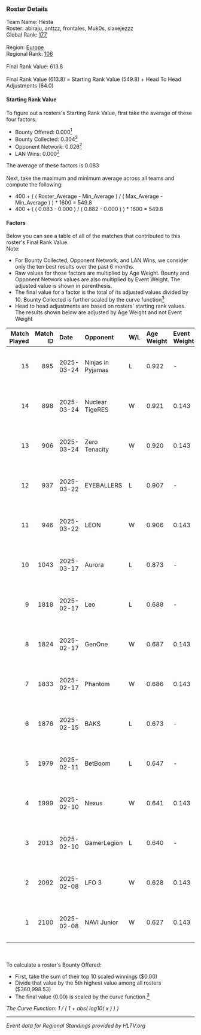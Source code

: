 ### Roster Details<br />
Team Name: Hesta<br />
Roster: abiraju, anttzz, frontales, Muk0s, slaxejezzz<br />
Global Rank: [177](../../standings_global_2025_05_05.md)<br />
<br />
Region: [Europe]( ../../standings_europe_2025_05_05.md)<br />
Regional Rank: [106]( ../../standings_europe_2025_05_05.md)<br />
<br />
Final Rank Value:  613.8<br />
<br />
Final Rank Value (613.8) = Starting Rank Value (549.8) + Head To Head Adjustments (64.0)<br />

#### Starting Rank Value<br />
To figure out a rosters's Starting Rank Value, first take the average of these four factors:<br />
- Bounty Offered: 0.000[<sup>1</sup>](#table2)
- Bounty Collected: 0.304[<sup>2</sup>](#table1)
- Opponent Network: 0.026[<sup>2</sup>](#table1)
- LAN Wins: 0.000[<sup>2</sup>](#table1)

The average of these factors is 0.083<br />
<br />
Next, take the maximum and minimum average across all teams and compute the following:<br />
- 400 + ( ( Roster_Average - Min_Average ) / ( Max_Average - Min_Average ) ) * 1600 = 549.8
- 400 + ( ( 0.083 - 0.000 ) / ( 0.882 - 0.000 ) ) * 1600 = 549.8


#### Factors<br />
Below you can see a table of all of the matches that contributed to this roster's Final Rank Value.<br />
Note:<br />

- For Bounty Collected, Opponent Network, and LAN Wins, we consider only the ten best results over the past 6 months.
- Raw values for those factors are multiplied by Age Weight. Bounty and Opponent Network values are also multiplied by Event Weight. The adjusted value is shown in parenthesis.
- The final value for a factor is the total of its adjusted values divided by 10. Bounty Collected is further scaled by the curve function[<sup>3</sup>](#curveFunction)
- Head to head adjustments are based on rosters' starting rank values. The results shown below are adjusted by Age Weight and not Event Weight
<span id="table1"></span><br />


| Match Played | Match ID | Date       | Opponent          | W/L | Age Weight | Event Weight | Bounty Collected | Opponent Network | LAN Wins  | H2H Adj. | Roster                                        |
| -: | -: | :- | :- | :- | :- | :- | :- | :- | :- | -: | :- |
|           15 |      895 | 2025-03-24 | Ninjas in Pyjamas | L   | 0.922      | -            | -                | -                | -         |    -5.12 | abiraju, anttzz, frontales, Muk0s, slaxejezzz |
|           14 |      898 | 2025-03-24 | Nuclear TigeRES   | W   | 0.921      | 0.143        | 0.003 (0.000)    | 0.146 (0.019)    | 0 (0.000) |    11.67 | abiraju, anttzz, frontales, Muk0s, slaxejezzz |
|           13 |      906 | 2025-03-24 | Zero Tenacity     | W   | 0.920      | 0.143        | 0.008 (0.001)    | 0.439 (0.058)    | 0 (0.000) |    21.64 | abiraju, anttzz, frontales, Muk0s, slaxejezzz |
|           12 |      937 | 2025-03-22 | EYEBALLERS        | L   | 0.907      | -            | -                | -                | -         |    -9.68 | abiraju, anttzz, frontales, Muk0s, slaxejezzz |
|           11 |      946 | 2025-03-22 | LEON              | W   | 0.906      | 0.143        | 0.000 (0.000)    | 0.129 (0.017)    | 0 (0.000) |    11.78 | abiraju, anttzz, frontales, Muk0s, slaxejezzz |
|           10 |     1043 | 2025-03-17 | Aurora            | L   | 0.873      | -            | -                | -                | -         |    -5.56 | abiraju, anttzz, frontales, Muk0s, slaxejezzz |
|            9 |     1818 | 2025-02-17 | Leo               | L   | 0.688      | -            | -                | -                | -         |    -7.88 | abiraju, anttzz, frontales, Muk0s, slaxejezzz |
|            8 |     1824 | 2025-02-17 | GenOne            | W   | 0.687      | 0.143        | 0.002 (0.000)    | 0.230 (0.023)    | 0 (0.000) |    13.53 | abiraju, anttzz, frontales, Muk0s, slaxejezzz |
|            7 |     1833 | 2025-02-17 | Phantom           | W   | 0.686      | 0.143        | 0.000 (0.000)    | 0.000 (0.000)    | 0 (0.000) |     5.74 | abiraju, anttzz, frontales, Muk0s, slaxejezzz |
|            6 |     1876 | 2025-02-15 | BAKS              | L   | 0.673      | -            | -                | -                | -         |   -15.57 | abiraju, anttzz, frontales, Muk0s, slaxejezzz |
|            5 |     1979 | 2025-02-11 | BetBoom           | L   | 0.647      | -            | -                | -                | -         |    -1.33 | abiraju, anttzz, frontales, Muk0s, slaxejezzz |
|            4 |     1999 | 2025-02-10 | Nexus             | W   | 0.641      | 0.143        | 0.097 (0.009)    | 0.548 (0.050)    | 0 (0.000) |    17.82 | abiraju, anttzz, frontales, Muk0s, slaxejezzz |
|            3 |     2013 | 2025-02-10 | GamerLegion       | L   | 0.640      | -            | -                | -                | -         |    -0.03 | abiraju, anttzz, frontales, Muk0s, slaxejezzz |
|            2 |     2092 | 2025-02-08 | LFO 3             | W   | 0.628      | 0.143        | 0.000 (0.000)    | 0.073 (0.007)    | 0 (0.000) |     8.22 | abiraju, anttzz, frontales, Muk0s, slaxejezzz |
|            1 |     2100 | 2025-02-08 | NAVI Junior       | W   | 0.627      | 0.143        | 0.456 (0.041)    | 1.000 (0.090)    | 0 (0.000) |    18.77 | abiraju, anttzz, frontales, Muk0s, slaxejezzz |

<br />
<span id="table2"></span><br />
To calculate a roster's Bounty Offered:<br />

- First, take the sum of their top 10 scaled winnings ($0.00)
- Divide that value by the 5th highest value among all rosters ($360,998.53)
- The final value (0.00) is scaled by the curve function.[<sup>3</sup>](#curveFunction)

<span id="curveFunction"></span>_The Curve Function: 1 / ( 1 + abs( log10( x ) ) )_<br />

---
_Event data for Regional Standings provided by HLTV.org_<br />

